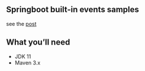 ## Springboot built-in events samples

see the [post](https://semotpan.com/java/2021/02/28/springboot-built-in-application-events-explained.html)

## What you’ll need
* JDK 11
* Maven 3.x

